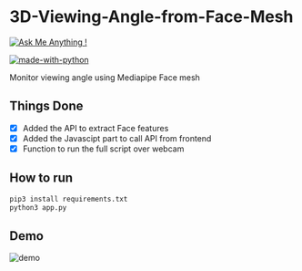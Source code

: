 # 3D-Viewing-Angle-from-Face-Mesh
[![Ask Me Anything !](https://img.shields.io/badge/Ask%20me-anything-1abc9c.svg)](https://GitHub.com/Naereen/ama)

[![made-with-python](https://img.shields.io/badge/Made%20with-Python-1f425f.svg)](https://www.python.org/)

Monitor viewing angle using Mediapipe Face mesh

## Things Done
- [x] Added the API to extract Face features 
- [x] Added the Javascipt part to call API from frontend
- [x] Function to run the full script over webcam

## How to run 
```bash
pip3 install requirements.txt
python3 app.py
```

## Demo 
![demo](./img/3bf3b63788fc26861b40ae5805e589445fcc189f.gif) 


